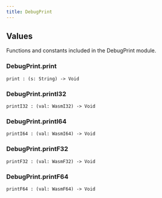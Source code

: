 ```yaml
---
title: DebugPrint
---
```


## Values

Functions and constants included in the DebugPrint module.

### DebugPrint.**print**

```grain
print : (s: String) -> Void
```

### DebugPrint.**printI32**

```grain
printI32 : (val: WasmI32) -> Void
```

### DebugPrint.**printI64**

```grain
printI64 : (val: WasmI64) -> Void
```

### DebugPrint.**printF32**

```grain
printF32 : (val: WasmF32) -> Void
```

### DebugPrint.**printF64**

```grain
printF64 : (val: WasmF64) -> Void
```

